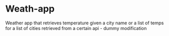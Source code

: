 # Weath-app
Weather app that retrieves temperature given a city name or a list of temps for a list of cities retrieved from a certain api - dummy modification
